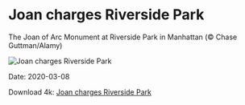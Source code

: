 # Joan charges Riverside Park

The Joan of Arc Monument at Riverside Park in Manhattan (© Chase Guttman/Alamy)

![Joan charges Riverside Park](https://bing.com/th?id=OHR.JoanNYC_EN-US2569219288_UHD.jpg&rf=LaDigue_UHD.jpg&pid=hp&w=1024&h=576)

Date: 2020-03-08

Download 4k: [Joan charges Riverside Park](https://bing.com/th?id=OHR.JoanNYC_EN-US2569219288_UHD.jpg&rf=LaDigue_UHD.jpg&pid=hp&w=3840&h=2160)

